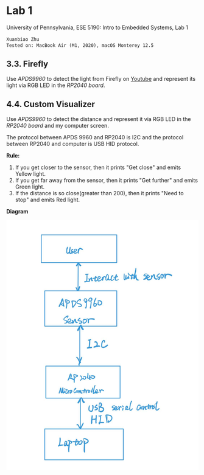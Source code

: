 # Lab 1

University of Pennsylvania, ESE 5190: Intro to Embedded Systems, Lab 1

    Xuanbiao Zhu
    Tested on: MacBook Air (M1, 2020), macOS Monterey 12.5



## 3.3. Firefly 

Use *APDS9960* to detect the light from Firefly on [Youtube](https://www.youtube.com/watch?t=413&v=BtCGtaMrBXQ&feature=youtu.be) and represent its light via RGB LED in the *RP2040 board*.



## 4.4. Custom Visualizer

Use *APDS9960* to detect the distance and represent it via RGB LED in the *RP2040 board* and my computer screen.

The protocol between APDS 9960 and RP2040 is I2C and the protocol between RP2040 and computer is USB HID protocol. 



**Rule:**

1. If you get closer to the sensor, then it prints "Get close" and emits Yellow light.
2. If you get far away from the sensor, then it prints "Get further" and emits Green light.
3. If the distance is so close(greater than 200), then it prints "Need to stop" and emits Red light. 



**Diagram**

![Avatar](./img/Diagram.jpeg)



